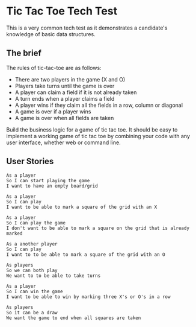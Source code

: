 # Tic Tac Toe Tech Test

This is a very common tech test as it demonstrates a candidate's knowledge of basic data structures.

## The brief

The rules of tic-tac-toe are as follows:

* There are two players in the game (X and O)
* Players take turns until the game is over
* A player can claim a field if it is not already taken
* A turn ends when a player claims a field
* A player wins if they claim all the fields in a row, column or diagonal
* A game is over if a player wins
* A game is over when all fields are taken

Build the business logic for a game of tic tac toe. It should be easy to implement a working game of tic tac toe by combining your code with any user interface, whether web or command line.

## User Stories

```
As a player
So I can start playing the game
I want to have an empty board/grid
```
```
As a player
So I can play
I want to be able to mark a square of the grid with an X
```
```
As a player
So I can play the game
I don't want to be able to mark a square on the grid that is already marked
```
```
As a another player
So I can play
I want to to be able to mark a square of the grid with an O
```

```
As players
So we can both play
We want to to be able to take turns
```
```
As a player
So I can win the game
I want to be able to win by marking three X's or O's in a row
```
```
As players
So it can be a draw
We want the game to end when all squares are taken
```

